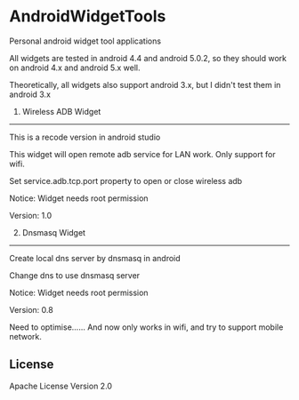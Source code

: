 # AndroidWidgetTools
Personal android widget tool applications

All widgets are tested in android 4.4 and android 5.0.2, so they should work on android 4.x and android 5.x well.

Theoretically, all widgets also support android 3.x, but I didn't test them in android 3.x

1. Wireless ADB Widget
-----------------
This is a recode version in android studio

This widget will open remote adb service for LAN work. Only support for wifi.

Set service.adb.tcp.port property to open or close wireless adb

Notice: Widget needs root permission

Version: 1.0

2. Dnsmasq Widget
-----------------
Create local dns server by dnsmasq in android

Change dns to use dnsmasq server

Notice: Widget needs root permission

Version: 0.8

Need to optimise...... And now only works in wifi, and try to support mobile network.

License
-----------------
Apache License Version 2.0
